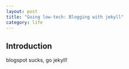 ```yaml
---
layout: post
title: "Going low-tech: Blogging with jekyll"
category: life
---
```

## Introduction
blogspot sucks, go jekyll!
